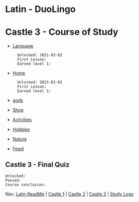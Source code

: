 # Latin - DuoLingo


# Castle 3 - Course of Study

* [Language](https://github.com/EO4wellness/T-I-L/blob/main/polyglot/latin/Castle-3/Language.md) 

        Unlocked: 2021-03-02
        First Lesson: 
        Earned level 1: 
    
* [Home](https://github.com/EO4wellness/T-I-L/blob/main/polyglot/latin/Castle-3/Home.md) 

        Unlocked: 2021-03-02
        First Lesson: 
        Earned level 1: 
        
        
* [gods](#) 

* [Shop](#)  

* [Activities](#)  

* [Hobbies](#)  

* [Nature](#)  

* [Feast](#)  

## Castle 3 - Final Quiz
    
    Unlocked: 
    Passed: 
    Course conclusion: 

Nav: [Latin ReadMe](https://github.com/EO4wellness/T-I-L/tree/main/polyglot/latin) | [Castle 1](https://github.com/EO4wellness/T-I-L/tree/main/polyglot/latin/Castle-1) | [Castle 2](https://github.com/EO4wellness/T-I-L/tree/main/polyglot/latin/Castle-2) | [Castle 3](https://github.com/EO4wellness/T-I-L/tree/main/polyglot/latin/Castle-3) | [Study Logs](https://github.com/EO4wellness/T-I-L/tree/main/polyglot/latin/study-log)
